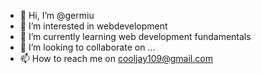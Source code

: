 - 👋 Hi, I’m @germiu
- 👀 I’m interested in webdevelopment
- 🌱 I’m currently learning web development fundamentals
- 💞️ I’m looking to collaborate on ...
- 📫 How to reach me on cooljay109@gmail.com

<!---
germiu/germiu is a ✨ special ✨ repository because its `README.md` (this file) appears on your GitHub profile.
You can click the Preview link to take a look at your changes.
--->
